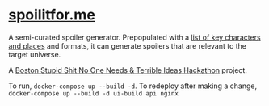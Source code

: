 [spoilitfor.me](https://spoilitfor.me)
=============

A semi-curated spoiler generator. Prepopulated with a [list of key characters and places](api/app/media) and formats, it can generate spoilers that are relevant to the target universe.

A [Boston Stupid Shit No One Needs & Terrible Ideas Hackathon](https://bostonstupidhackathon.com/) project.

To run, `docker-compose up --build -d`. To redeploy after making a change, `docker-compose up --build -d ui-build api nginx`